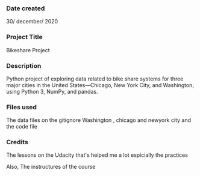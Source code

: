 ### Date created
30/ december/ 2020


### Project Title

Bikeshare Project  
### Description
Python project of exploring data related to bike share systems for three major cities in the United States—Chicago, New York City, and Washington, using Python 3, NumPy, and pandas.

### Files used
The data files on the gitignore Washington , chicago and newyork city and the code file


### Credits
The lessons on the Udacity that's helped me a lot espicially the practices 

Also, The instructures of the course 